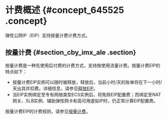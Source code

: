 # 计费概述 {#concept_645525 .concept}

弹性公网IP（EIP）支持按量计费计费方式。

## 按量计费 {#section_cby_imx_ale .section}

按量计费是一种先使用后付费的计费方式，支持按使用流量计费。按量计费EIP的特点如下：

-   按量计费EIP实例可以随时被释放，释放后，当前小时/天的账单将在下一小时/天出具并扣费。详细信息，请参见[释放EIP](../../../../intl.zh-CN/用户指南/管理按量付费实例/释放EIP.md#)。
-   当EIP实例绑定至专有网络类型ECS实例后，将免除EIP配置费；而绑定至NAT网关、SLB实例、辅助弹性网卡和高可用虚拟IP时，仍正常计算EIP配置费。

按量计费EIP的计费规则，请参见[按量计费](intl.zh-CN/产品定价/按量计费.md#)。

